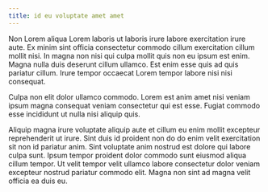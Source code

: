 ```yaml
---
title: id eu voluptate amet amet
---
```


Non Lorem aliqua Lorem laboris ut laboris irure labore exercitation irure aute. Ex minim sint officia consectetur commodo cillum exercitation cillum mollit nisi. In magna non nisi qui culpa mollit quis non eu ipsum est enim. Magna nulla duis deserunt cillum ullamco. Est enim esse quis ad quis pariatur cillum. Irure tempor occaecat Lorem tempor labore nisi nisi consequat.

Culpa non elit dolor ullamco commodo. Lorem est anim amet nisi veniam ipsum magna consequat veniam consectetur qui est esse. Fugiat commodo esse incididunt ut nulla nisi aliquip quis.

Aliquip magna irure voluptate aliquip aute et cillum eu enim mollit excepteur reprehenderit ut irure. Sint duis id proident non do do enim velit exercitation sit non id pariatur anim. Sint voluptate anim nostrud est dolore qui labore culpa sunt. Ipsum tempor proident dolor commodo sunt eiusmod aliqua cillum tempor. Ut velit tempor velit ullamco labore consectetur dolor veniam excepteur nostrud pariatur commodo elit. Magna non sint ad magna velit officia ea duis eu.